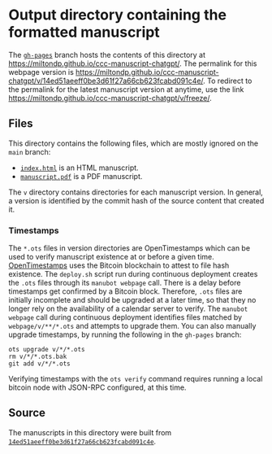 # Output directory containing the formatted manuscript

The [`gh-pages`](https://github.com/miltondp/ccc-manuscript-chatgpt/tree/gh-pages) branch hosts the contents of this directory at <https://miltondp.github.io/ccc-manuscript-chatgpt/>.
The permalink for this webpage version is <https://miltondp.github.io/ccc-manuscript-chatgpt/v/14ed51aeeff0be3d61f27a66cb623fcabd091c4e/>.
To redirect to the permalink for the latest manuscript version at anytime, use the link <https://miltondp.github.io/ccc-manuscript-chatgpt/v/freeze/>.

## Files

This directory contains the following files, which are mostly ignored on the `main` branch:

+ [`index.html`](index.html) is an HTML manuscript.
+ [`manuscript.pdf`](manuscript.pdf) is a PDF manuscript.

The `v` directory contains directories for each manuscript version.
In general, a version is identified by the commit hash of the source content that created it.

### Timestamps

The `*.ots` files in version directories are OpenTimestamps which can be used to verify manuscript existence at or before a given time.
[OpenTimestamps](https://opentimestamps.org/) uses the Bitcoin blockchain to attest to file hash existence.
The `deploy.sh` script run during continuous deployment creates the `.ots` files through its `manubot webpage` call.
There is a delay before timestamps get confirmed by a Bitcoin block.
Therefore, `.ots` files are initially incomplete and should be upgraded at a later time, so that they no longer rely on the availability of a calendar server to verify.
The `manubot webpage` call during continuous deployment identifies files matched by `webpage/v/**/*.ots` and attempts to upgrade them.
You can also manually upgrade timestamps, by running the following in the `gh-pages` branch:

```shell
ots upgrade v/*/*.ots
rm v/*/*.ots.bak
git add v/*/*.ots
```

Verifying timestamps with the `ots verify` command requires running a local bitcoin node with JSON-RPC configured, at this time.

## Source

The manuscripts in this directory were built from
[`14ed51aeeff0be3d61f27a66cb623fcabd091c4e`](https://github.com/miltondp/ccc-manuscript-chatgpt/commit/14ed51aeeff0be3d61f27a66cb623fcabd091c4e).
